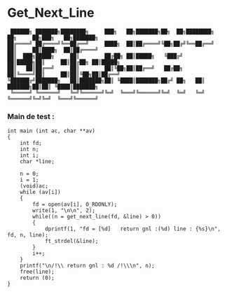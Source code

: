 # Get_Next_Line

	 ██████╗ ███████╗████████╗     ███╗   ██╗███████╗██╗  ██╗████████╗   ██╗     ██╗███╗   ██╗███████╗
	██╔════╝ ██╔════╝╚══██╔══╝     ████╗  ██║██╔════╝╚██╗██╔╝╚══██╔══╝   ██║     ██║████╗  ██║██╔════╝
	██║  ███╗█████╗     ██║        ██╔██╗ ██║█████╗   ╚███╔╝    ██║█████╗██║     ██║██╔██╗ ██║█████╗  
	██║   ██║██╔══╝     ██║        ██║╚██╗██║██╔══╝   ██╔██╗    ██║╚════╝██║     ██║██║╚██╗██║██╔══╝  
	╚██████╔╝███████╗   ██║███████╗██║ ╚████║███████╗██╔╝ ██╗   ██║      ███████╗██║██║ ╚████║███████╗
	 ╚═════╝ ╚══════╝   ╚═╝╚══════╝╚═╝  ╚═══╝╚══════╝╚═╝  ╚═╝   ╚═╝      ╚══════╝╚═╝╚═╝  ╚═══╝╚══════╝
                                                                                                  

### Main de test :


	int main (int ac, char **av)
	{
		int fd;
		int n;
		int i;
		char *line;

		n = 0;
		i = 1;
		(void)ac;
		while (av[i])
		{
			fd = open(av[i], O_RDONLY);
			write(1, "\n\n", 2);
			while((n = get_next_line(fd, &line) > 0))
			{
				dprintf(1, "fd = [%d]   return gnl :(%d) line : {%s}\n", fd, n, line);
				ft_strdel(&line);
			}
			i++;
		}
		printf("\n/!\\ return gnl : %d /!\\\n", n);
		free(line);
		return (0);
	}
